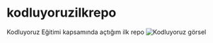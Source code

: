 # kodluyoruzilkrepo
Kodluyoruz Eğitimi kapsamında açtığım ilk repo
![Kodluyoruz görsel](C:\Users\talha\Desktop\Software\GitKursu\kodluyoruzilkrepo)
